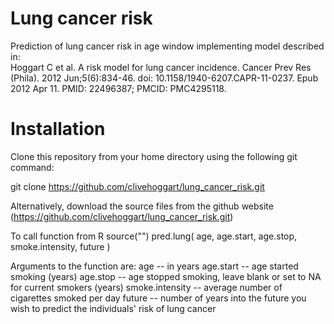 # Lung cancer risk
Prediction of lung cancer risk in age window implementing model described in:\
Hoggart C et al. A risk model for lung cancer incidence. Cancer Prev Res (Phila). 2012 Jun;5(6):834-46. doi: 10.1158/1940-6207.CAPR-11-0237. Epub 2012 Apr 11. PMID: 22496387; PMCID: PMC4295118.

# Installation
Clone this repository from your home directory using the following git command:

git clone https://github.com/clivehoggart/lung_cancer_risk.git

Alternatively, download the source files from the github website
(https://github.com/clivehoggart/lung_cancer_risk.git)

To call function from R
source("")
pred.lung( age, age.start, age.stop, smoke.intensity, future )

Arguments to the function are:
age -- in years
age.start -- age started smoking (years)
age.stop -- age stopped smoking, leave blank or set to NA for current smokers (years)
smoke.intensity -- average number of cigarettes smoked per day
future -- number of years into the future you wish to predict the individuals' risk of lung cancer

